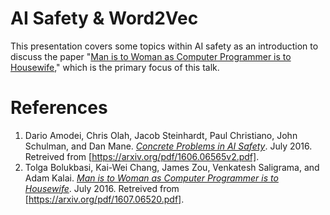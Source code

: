 # AI Safety & Word2Vec

This presentation covers some topics within AI safety as an introduction to discuss the paper "[Man is to Woman as Computer Programmer is to Housewife]," which is the primary focus of this talk.

# References

1. Dario Amodei, Chris Olah, Jacob Steinhardt, Paul Christiano, John Schulman, and Dan Mane. _[Concrete Problems in AI Safety]_. July 2016. Retreived from [https://arxiv.org/pdf/1606.06565v2.pdf].
1. Tolga Bolukbasi, Kai-Wei Chang, James Zou, Venkatesh Saligrama, and Adam Kalai. _[Man is to Woman as Computer Programmer is to Housewife]_. July 2016.  Retreived from [https://arxiv.org/pdf/1607.06520.pdf].

[Concrete Problems in AI Safety]: https://arxiv.org/pdf/1606.06565v2.pdf
[Man is to Woman as Computer Programmer is to Housewife]: https://arxiv.org/pdf/1607.06520.pdf
